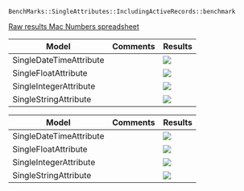 `BenchMarks::SingleAttributes::IncludingActiveRecords::benchmark`

[Raw results Mac Numbers spreadsheet](BenchMarks--SingleAttributes--IncludingActiveRecords/BenchMarks--SingleAttributes--IncludingActiveRecords.numbers)


<table>
  <thead>
    <tr>
      <th>Model</th>
      <th>Comments</th>
      <th>Results</th>
    </tr>
  </thead>
  <tbody>
    <tr>
      <td>SingleDateTimeAttribute</td>
      <td></td>
      <td><img src="BenchMarks--SingleAttributes--IncludingActiveRecords--benchmark--SingleDateTimeAttribute.png"/></td>
    </tr>
    <tr>
      <td>SingleFloatAttribute</td>
      <td></td>
      <td><img src="BenchMarks--SingleAttributes--IncludingActiveRecords--benchmark--SingleFloatAttribute.png"/></td>
    </tr>
    <tr>
      <td>SingleIntegerAttribute</td>
      <td></td>
      <td><img src="BenchMarks--SingleAttributes--IncludingActiveRecords--benchmark--SingleIntegerAttribute.png"/></td>
    </tr>
    <tr>
      <td>SingleStringAttribute</td>
      <td></td>
      <td><img src="BenchMarks--SingleAttributes--IncludingActiveRecords--benchmark--SingleStringttribute.png"/></td>
    </tr>    
  </tbody>
</table>



<table>
  <thead>
    <tr>
      <th>Model</th>
      <th>Comments</th>
      <th>Results</th>
    </tr>
  </thead>
  <tbody>
    <tr>
      <td>SingleDateTimeAttribute</td>
      <td></td>
      <td><img src="BenchMarks--SingleAttributes--IncludingActiveRecords--benchmark--SingleDateTimeAttribute--Trend.png"/></td>
    </tr>
    <tr>
      <td>SingleFloatAttribute</td>
      <td></td>
      <td><img src="BenchMarks--SingleAttributes--IncludingActiveRecords--benchmark--SingleFloatAttribute--Trend.png"/></td>
    </tr>
    <tr>
      <td>SingleIntegerAttribute</td>
      <td></td>
      <td><img src="BenchMarks--SingleAttributes--IncludingActiveRecords--benchmark--SingleIntegerAttribute--Trend.png"/></td>
    </tr>
    <tr>
      <td>SingleStringAttribute</td>
      <td></td>
      <td><img src="BenchMarks--SingleAttributes--IncludingActiveRecords--benchmark--SingleStringttribute--Trend.png"/></td>
    </tr>    
  </tbody>
</table>
